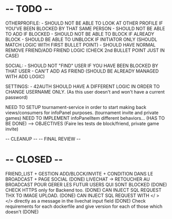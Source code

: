 # -- TODO --

OTHERPROFILE:
        - SHOULD NOT BE ABLE TO LOOK AT OTHER PROFILE IF YOU'VE BEEN BLOCKED BY THAT SAME PERSON
        - SHOULD NOT BE ABLE TO ADD IF BLOCKED
        - SHOULD NOT BE ABLE TO BLOCK IF ALREADY BLOCK
        - SHOULD BE ABLE TO UNBLOCK IF INITIATOR ONLY (SHOUDL MATCH LOGIC WITH FIRST BULLET POINT)
        - SHOULD HAVE NORMAL REMOVE FRIEND/ADD FRIEND LOGIC (CHECK 2nd BULLET POINT JUST IN CASE)

SOCIAL: - SHOULD NOT "FIND" USER IF YOU HAVE BEEN BLOCKED BY THAT USER
        - CAN'T ADD AS FRIEND (SHOULD BE ALREADY MANAGED WITH ADD LOGIC)


SETTINGS:
        - 42AUTH SHOULD HAVE A DIFFERENT LOGIC IN ORDER TO CHANGE USERNAME ONLY. (As this user doesn't and won't have a current password)

NEED TO SETUP tournament-service in order to start making back views/consumers for infoPanel purposes. (tournament invite and private games)
NEED TO IMPLEMENT infoPanelItem different behaviors... (HAS TO BE DONE) 
--> OBJECTIVES (Faire les tests de block/friend, private game invite)

-- CLEANUP --
-- FINAL REVIEW --

# -- CLOSED --
FRIEND_LIST + GESTION ADD/BLOCK/INVITE + CONDITION DANS LE BROADCAST + PAGE SOCIAL (DONE)
LIVECHAT
    -> RETOUCHER AU BROADCAST POUR GERER LES FUTUR USERS QUI SONT BLOCKED (DONE)
CHECK HTTPS only for Backend too. (DONE)
CAN INJECT SQL REQUEST THX TO IMAGE UPLOAD. (DONE)
CAN INJECT SQL REQUEST WITH </ > </> directly as a message in the livechat input field (DONE)
Check requirements for each dockerfile and give version for each of those which doesn't (DONE)